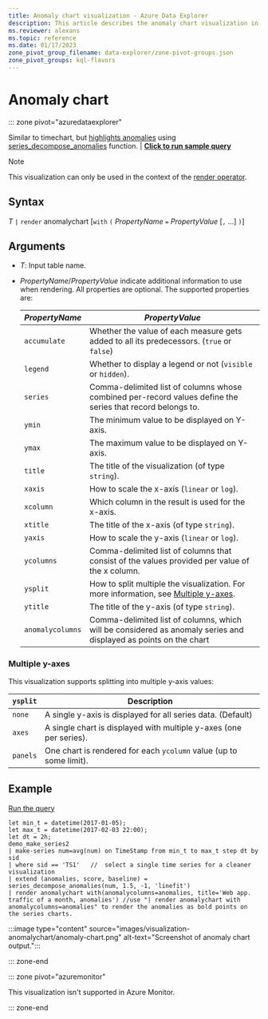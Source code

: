 ```yaml
---
title: Anomaly chart visualization - Azure Data Explorer
description: This article describes the anomaly chart visualization in Azure Data Explorer.
ms.reviewer: alexans
ms.topic: reference
ms.date: 01/17/2023
zone_pivot_group_filename: data-explorer/zone-pivot-groups.json
zone_pivot_groups: kql-flavors
---
```

# Anomaly chart

::: zone pivot="azuredataexplorer"

Similar to timechart, but [highlights anomalies](./samples.md#get-more-from-your-data-by-using-kusto-with-machine-learning) using [series_decompose_anomalies](./series-decompose-anomaliesfunction.md) function.  | **[**Click to run sample query**](https://dataexplorer.azure.com/clusters/help/databases/Samples?query=H4sIAAAAAAAAA3WR3W7CMAyF73mKI25KpRbaTmjSUJ8CpF1WoXVptPxUifmb9vBLoGO7GFeR7ePv2I4ihpamYdToBBNLTYuqKF/zosyLdbqZqagQl/8UVV68oKreimLSdVFUDZtZR9o2WnxQ48lJ8tXsCzHM7yHMUdfidFiEN4U12AXoloUe0Turp4nYTsaeaYzs/RVedgis80CObkFdI9ltywTAagV4UtQyRKiZgyLEaTGZ9taFQqtIGHI4SX8USn4KltYEJF2YTIeFMFaHPPkMvrWOMuxFoEpDaVjujmo6aq0erafmIY+7ZCiX6wx5mSGJHb3kJA1sF8jB8q69toNwjLPkYfGTseqoja//eLNkRXXyTnuIcVyCneh72cL2YQdtDQ8ZHvIkDcsfPWH+3AvPvObx0FMXD/RLhfDYW9VhtNKwj/8U69M1b2S//AbRUQMWQQIAAA==)** 

> [!NOTE]
> This visualization can only be used in the context of the [render operator](renderoperator.md).

## Syntax

*T* `|` `render` anomalychart [`with` `(` *PropertyName* `=` *PropertyValue* [`,` ...] `)`]

## Arguments

* *T*: Input table name.
* *PropertyName*/*PropertyValue* indicate additional information to use when rendering.
  All properties are optional. The supported properties are:
    
    |*PropertyName*|*PropertyValue*                                                                   |
    |--------------|----------------------------------------------------------------------------------|
    |`accumulate`  |Whether the value of each measure gets added to all its predecessors. (`true` or `false`)|
    |`legend`      |Whether to display a legend or not (`visible` or `hidden`).                       |
    |`series`      |Comma-delimited list of columns whose combined per-record values define the series that record belongs to.|
    |`ymin`        |The minimum value to be displayed on Y-axis.                                      |
    |`ymax`        |The maximum value to be displayed on Y-axis.                                      |
    |`title`       |The title of the visualization (of type `string`).                                |
    |`xaxis`       |How to scale the x-axis (`linear` or `log`).                                      |
    |`xcolumn`     |Which column in the result is used for the x-axis.                                |
    |`xtitle`      |The title of the x-axis (of type `string`).                                       |
    |`yaxis`       |How to scale the y-axis (`linear` or `log`).                                      |
    |`ycolumns`    |Comma-delimited list of columns that consist of the values provided per value of the x column.|
    |`ysplit`      |How to split multiple the visualization. For more information, see [Multiple y-axes](#multiple-y-axes).                             |
    |`ytitle`      |The title of the y-axis (of type `string`).                                       |
    |`anomalycolumns`| Comma-delimited list of columns, which will be considered as anomaly series and displayed as points on the chart|

### Multiple y-axes

This visualization supports splitting into multiple y-axis values:

|`ysplit`  |Description                                                       |
|----------|------------------------------------------------------------------|
|`none`    |A single y-axis is displayed for all series data. (Default)       |
|`axes`    |A single chart is displayed with multiple y-axes (one per series).|
|`panels`  |One chart is rendered for each `ycolumn` value (up to some limit).|
 

## Example


<a href="https://dataexplorer.azure.com/clusters/help/databases/Samples?query=H4sIAAAAAAAAA3WR3W7CMAyF73mKI25KpRbaTmjSUJ8CpF1WoXVptPxUifmb9vBLoGO7GFeR7ePv2I4ihpamYdToBBNLTYuqKF/zosyLdbqZqagQl/8UVV68oKreimLSdVFUDZtZR9o2WnxQ48lJ8tXsCzHM7yHMUdfidFiEN4U12AXoloUe0Turp4nYTsaeaYzs/RVedgis80CObkFdI9ltywTAagV4UtQyRKiZgyLEaTGZ9taFQqtIGHI4SX8USn4KltYEJF2YTIeFMFaHPPkMvrWOMuxFoEpDaVjujmo6aq0erafmIY+7ZCiX6wx5mSGJHb3kJA1sF8jB8q69toNwjLPkYfGTseqoja//eLNkRXXyTnuIcVyCneh72cL2YQdtDQ8ZHvIkDcsfPWH+3AvPvObx0FMXD/RLhfDYW9VhtNKwj/8U69M1b2S//AbRUQMWQQIAAA==" target="_blank">Run the query</a>

```kusto
let min_t = datetime(2017-01-05);
let max_t = datetime(2017-02-03 22:00);
let dt = 2h;
demo_make_series2
| make-series num=avg(num) on TimeStamp from min_t to max_t step dt by sid 
| where sid == 'TS1'   //  select a single time series for a cleaner visualization
| extend (anomalies, score, baseline) = series_decompose_anomalies(num, 1.5, -1, 'linefit')
| render anomalychart with(anomalycolumns=anomalies, title='Web app. traffic of a month, anomalies') //use "| render anomalychart with anomalycolumns=anomalies" to render the anomalies as bold points on the series charts.
```

:::image type="content" source="images/visualization-anomalychart/anomaly-chart.png" alt-text="Screenshot of anomaly chart output.":::

::: zone-end

::: zone pivot="azuremonitor"

This visualization isn't supported in Azure Monitor.

::: zone-end